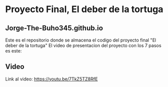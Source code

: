 # Proyecto Final, El deber de la tortuga

## Jorge-The-Buho345.github.io

Este es el repositorio donde se almacena el codigo del proyecto final "El deber de la tortuga"
El video de presentacion del proyecto con los 7 pasos es este:

## Video
Link al video:
https://youtu.be/7TkZ5TZ8RfE
